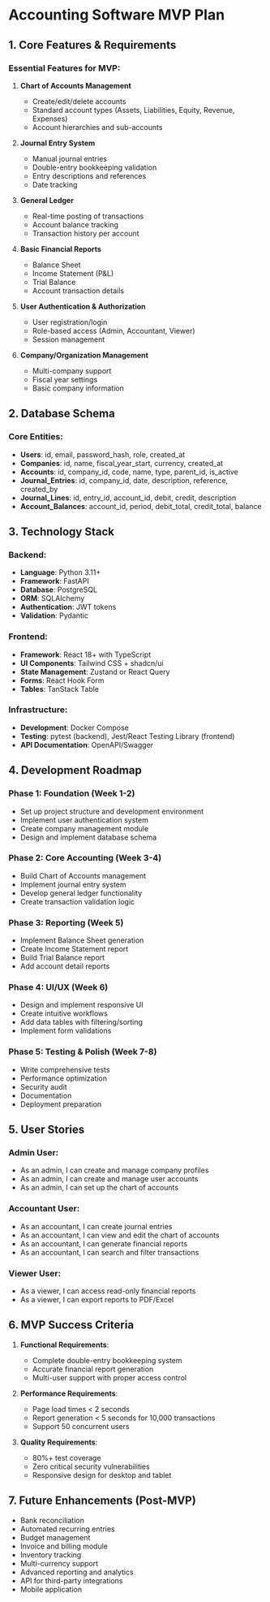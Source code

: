 # Accounting Software MVP Plan

## 1. Core Features & Requirements

### Essential Features for MVP:
1. **Chart of Accounts Management**
   - Create/edit/delete accounts
   - Standard account types (Assets, Liabilities, Equity, Revenue, Expenses)
   - Account hierarchies and sub-accounts

2. **Journal Entry System**
   - Manual journal entries
   - Double-entry bookkeeping validation
   - Entry descriptions and references
   - Date tracking

3. **General Ledger**
   - Real-time posting of transactions
   - Account balance tracking
   - Transaction history per account

4. **Basic Financial Reports**
   - Balance Sheet
   - Income Statement (P&L)
   - Trial Balance
   - Account transaction details

5. **User Authentication & Authorization**
   - User registration/login
   - Role-based access (Admin, Accountant, Viewer)
   - Session management

6. **Company/Organization Management**
   - Multi-company support
   - Fiscal year settings
   - Basic company information

## 2. Database Schema

### Core Entities:
- **Users**: id, email, password_hash, role, created_at
- **Companies**: id, name, fiscal_year_start, currency, created_at
- **Accounts**: id, company_id, code, name, type, parent_id, is_active
- **Journal_Entries**: id, company_id, date, description, reference, created_by
- **Journal_Lines**: id, entry_id, account_id, debit, credit, description
- **Account_Balances**: account_id, period, debit_total, credit_total, balance

## 3. Technology Stack

### Backend:
- **Language**: Python 3.11+
- **Framework**: FastAPI
- **Database**: PostgreSQL
- **ORM**: SQLAlchemy
- **Authentication**: JWT tokens
- **Validation**: Pydantic

### Frontend:
- **Framework**: React 18+ with TypeScript
- **UI Components**: Tailwind CSS + shadcn/ui
- **State Management**: Zustand or React Query
- **Forms**: React Hook Form
- **Tables**: TanStack Table

### Infrastructure:
- **Development**: Docker Compose
- **Testing**: pytest (backend), Jest/React Testing Library (frontend)
- **API Documentation**: OpenAPI/Swagger

## 4. Development Roadmap

### Phase 1: Foundation (Week 1-2)
- Set up project structure and development environment
- Implement user authentication system
- Create company management module
- Design and implement database schema

### Phase 2: Core Accounting (Week 3-4)
- Build Chart of Accounts management
- Implement journal entry system
- Develop general ledger functionality
- Create transaction validation logic

### Phase 3: Reporting (Week 5)
- Implement Balance Sheet generation
- Create Income Statement report
- Build Trial Balance report
- Add account detail reports

### Phase 4: UI/UX (Week 6)
- Design and implement responsive UI
- Create intuitive workflows
- Add data tables with filtering/sorting
- Implement form validations

### Phase 5: Testing & Polish (Week 7-8)
- Write comprehensive tests
- Performance optimization
- Security audit
- Documentation
- Deployment preparation

## 5. User Stories

### Admin User:
- As an admin, I can create and manage company profiles
- As an admin, I can create and manage user accounts
- As an admin, I can set up the chart of accounts

### Accountant User:
- As an accountant, I can create journal entries
- As an accountant, I can view and edit the chart of accounts
- As an accountant, I can generate financial reports
- As an accountant, I can search and filter transactions

### Viewer User:
- As a viewer, I can access read-only financial reports
- As a viewer, I can export reports to PDF/Excel

## 6. MVP Success Criteria

1. **Functional Requirements**:
   - Complete double-entry bookkeeping system
   - Accurate financial report generation
   - Multi-user support with proper access control

2. **Performance Requirements**:
   - Page load times < 2 seconds
   - Report generation < 5 seconds for 10,000 transactions
   - Support 50 concurrent users

3. **Quality Requirements**:
   - 80%+ test coverage
   - Zero critical security vulnerabilities
   - Responsive design for desktop and tablet

## 7. Future Enhancements (Post-MVP)

- Bank reconciliation
- Automated recurring entries
- Budget management
- Invoice and billing module
- Inventory tracking
- Multi-currency support
- Advanced reporting and analytics
- API for third-party integrations
- Mobile application